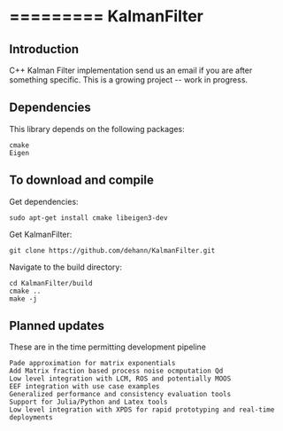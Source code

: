 =========
KalmanFilter
=========

Introduction
------------

C++ Kalman Filter implementation send us an email if you are after something specific. This is a growing project -- work in progress.

Dependencies
------------

This library depends on the following packages:

    cmake
    Eigen

To download and compile
-----------------------

Get dependencies:

    sudo apt-get install cmake libeigen3-dev

Get KalmanFilter:

    git clone https://github.com/dehann/KalmanFilter.git

Navigate to the build directory:

    cd KalmanFilter/build
    cmake ..
    make -j
    
Planned updates
---------------

These are in the time permitting development pipeline

    Pade approximation for matrix exponentials
    Add Matrix fraction based process noise ocmputation Qd
    Low level integration with LCM, ROS and potentially MOOS
    EEF integration with use case examples
    Generalized performance and consistency evaluation tools
    Support for Julia/Python and Latex tools
    Low level integration with XPDS for rapid prototyping and real-time deployments
    







